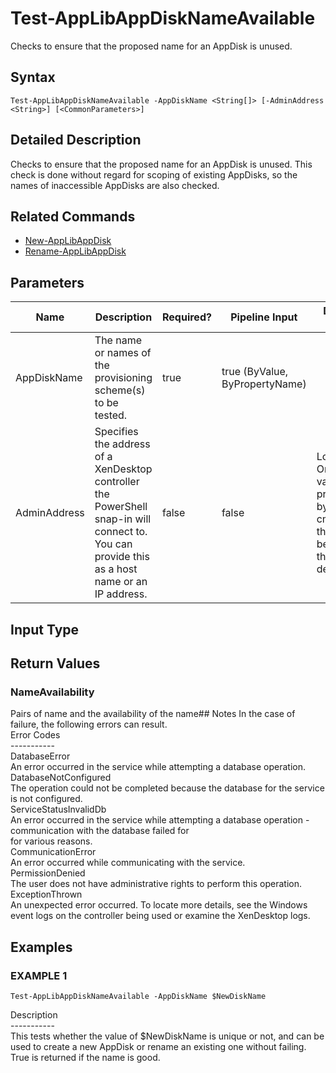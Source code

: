 ﻿# Test-AppLibAppDiskNameAvailable

   Checks to ensure that the proposed name for an AppDisk is unused.

## Syntax
```
Test-AppLibAppDiskNameAvailable -AppDiskName <String[]> [-AdminAddress <String>] [<CommonParameters>]
```

## Detailed Description
   Checks to ensure that the proposed name for an AppDisk is unused. This check is done without regard for scoping of existing AppDisks, so the names of inaccessible AppDisks are also checked.

## Related Commands
  * [New-AppLibAppDisk](New-AppLibAppDisk.html)
  * [Rename-AppLibAppDisk](Rename-AppLibAppDisk.html)
## Parameters

| Name   | Description | Required? | Pipeline Input | Default Value |
| --- | --- | --- | --- | --- |
| AppDiskName | The name or names of the provisioning scheme(s) to be tested. | true | true (ByValue, ByPropertyName) |  |
| AdminAddress | Specifies the address of a XenDesktop controller the PowerShell snap-in will connect to. You can provide this as a host name or an IP address. | false | false | Localhost. Once a value is provided by any cmdlet, this value becomes the default. |

## Input Type
### 
   
## Return Values
### NameAvailability
   Pairs of name and the availability of the name## Notes
   In the case of failure, the following errors can result.<br>    Error Codes<br>    -----------<br>    DatabaseError<br>    An error occurred in the service while attempting a database operation.<br>    DatabaseNotConfigured<br>    The operation could not be completed because the database for the service is not configured.<br>    ServiceStatusInvalidDb<br>    An error occurred in the service while attempting a database operation - communication with the database failed for<br>    for various reasons.<br>    CommunicationError<br>    An error occurred while communicating with the service.<br>    PermissionDenied<br>    The user does not have administrative rights to perform this operation.<br>    ExceptionThrown<br>    An unexpected error occurred.  To locate more details, see the Windows event logs on the controller being used or examine the XenDesktop logs.
## Examples

### EXAMPLE 1
```
Test-AppLibAppDiskNameAvailable -AppDiskName $NewDiskName
```
   Description<br>-----------<br>This tests whether the value of $NewDiskName is unique or not, and can be used to create a new AppDisk or rename an existing one without failing. True is returned if the name is good.
